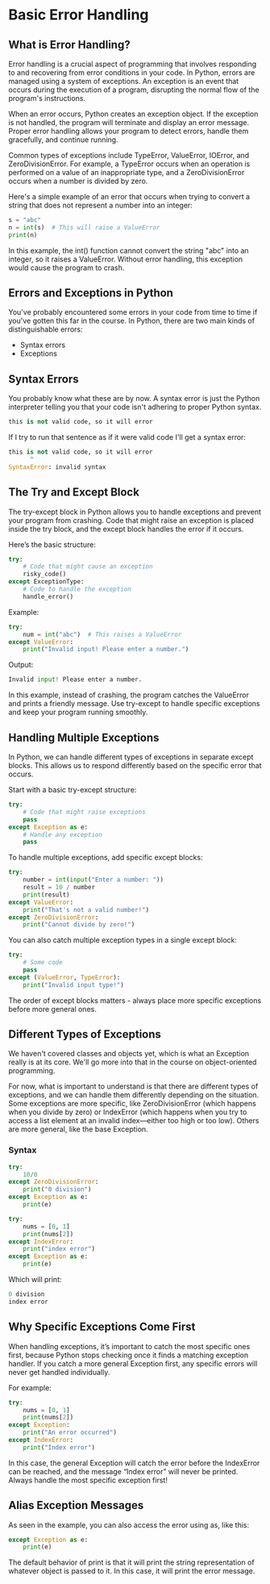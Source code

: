 # Basic Error Handling

## What is Error Handling?

Error handling is a crucial aspect of programming that involves responding to and recovering from error conditions in your code. In Python, errors are managed using a system of exceptions. An exception is an event that occurs during the execution of a program, disrupting the normal flow of the program's instructions.

When an error occurs, Python creates an exception object. If the exception is not handled, the program will terminate and display an error message. Proper error handling allows your program to detect errors, handle them gracefully, and continue running.

Common types of exceptions include TypeError, ValueError, IOError, and ZeroDivisionError. For example, a TypeError occurs when an operation is performed on a value of an inappropriate type, and a ZeroDivisionError occurs when a number is divided by zero.

Here's a simple example of an error that occurs when trying to convert a string that does not represent a number into an integer:
```python
s = "abc"
n = int(s)  # This will raise a ValueError
print(n)
```
In this example, the int() function cannot convert the string "abc" into an integer, so it raises a ValueError. Without error handling, this exception would cause the program to crash.

## Errors and Exceptions in Python
You've probably encountered some errors in your code from time to time if you've gotten this far in the course. In Python, there are two main kinds of distinguishable errors:

- Syntax errors
- Exceptions

## Syntax Errors
You probably know what these are by now. A syntax error is just the Python interpreter telling you that your code isn't adhering to proper Python syntax.
```python
this is not valid code, so it will error
```
If I try to run that sentence as if it were valid code I'll get a syntax error:
```python
this is not valid code, so it will error
      ^
SyntaxError: invalid syntax
```
## The Try and Except Block

The try-except block in Python allows you to handle exceptions and prevent your program from crashing. Code that might raise an exception is placed inside the try block, and the except block handles the error if it occurs.

Here’s the basic structure:
```python
try:
    # Code that might cause an exception
    risky_code()
except ExceptionType:
    # Code to handle the exception
    handle_error()
```
Example:
```python
try:
    num = int("abc")  # This raises a ValueError
except ValueError:
    print("Invalid input! Please enter a number.")
```
Output:
```python
Invalid input! Please enter a number.
```
In this example, instead of crashing, the program catches the ValueError and prints a friendly message. Use try-except to handle specific exceptions and keep your program running smoothly.

## Handling Multiple Exceptions

In Python, we can handle different types of exceptions in separate except blocks. This allows us to respond differently based on the specific error that occurs.

Start with a basic try-except structure:
```python
try:
    # Code that might raise exceptions
    pass
except Exception as e:
    # Handle any exception
    pass
```
To handle multiple exceptions, add specific except blocks:
```python
try:
    number = int(input("Enter a number: "))
    result = 10 / number
    print(result)
except ValueError:
    print("That's not a valid number!")
except ZeroDivisionError:
    print("Cannot divide by zero!")
```
You can also catch multiple exception types in a single except block:
```python
try:
    # Some code
    pass
except (ValueError, TypeError):
    print("Invalid input type!")
```
The order of except blocks matters - always place more specific exceptions before more general ones.

## Different Types of Exceptions
We haven't covered classes and objects yet, which is what an Exception really is at its core. We'll go more into that in the course on object-oriented programming.

For now, what is important to understand is that there are different types of exceptions, and we can handle them differently depending on the situation. Some exceptions are more specific, like ZeroDivisionError (which happens when you divide by zero) or IndexError (which happens when you try to access a list element at an invalid index—either too high or too low). Others are more general, like the base Exception.

### Syntax
```python
try:
    10/0
except ZeroDivisionError:
    print("0 division")
except Exception as e:
    print(e)

try:
    nums = [0, 1]
    print(nums[2])
except IndexError:
    print("index error")
except Exception as e:
    print(e)
```
Which will print:
```python
0 division
index error 
```
## Why Specific Exceptions Come First
When handling exceptions, it’s important to catch the most specific ones first, because Python stops checking once it finds a matching exception handler. If you catch a more general Exception first, any specific errors will never get handled individually.

For example:
```python
try:
    nums = [0, 1]
    print(nums[2])
except Exception:
    print("An error occurred")
except IndexError:
    print("Index error")
```

In this case, the general Exception will catch the error before the IndexError can be reached, and the message “Index error” will never be printed. Always handle the most specific exception first!

## Alias Exception Messages
As seen in the example, you can also access the error using as, like this:
```python
except Exception as e:
    print(e)
```
The default behavior of print is that it will print the string representation of whatever object is passed to it. In this case, it will print the error message.

